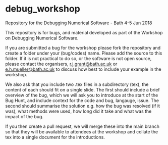 # debug_workshop
Repository for the Debugging Numerical Software - Bath 4-5 Jun 2018

This repository is for bugs, and material developed as part of the Workshop on Debugging Numerical Software.

If you are submitted a bug for the workshop please fork the repository and create a folder under your (bug/codes) name.  Please add the source to this folder.  If it is not practical to do so, or the software is not open source, please contact the organisers, r.j.grant@bath.ac.uk or e.h.mueller@bath.ac.uk to discuss how best to include your example in the workshop. 

We also ask that you include two .tex files in a subdirectory (tex), the content of each should fit on a single slide.  The first should include a brief overview of the bug, which we will ask you to introduce at the start of the Bug Hunt, and include context for the code and bug, langauge, issue.  The second should summarise the solution e.g. how the bug was resolved (if it was), what methods were used, how long did it take and what was the impact of the bug.

If you then create a pull request, we will merge these into the main branch so that they will be available to attendees at the workshop and collate the tex into a single document for the introductions.

